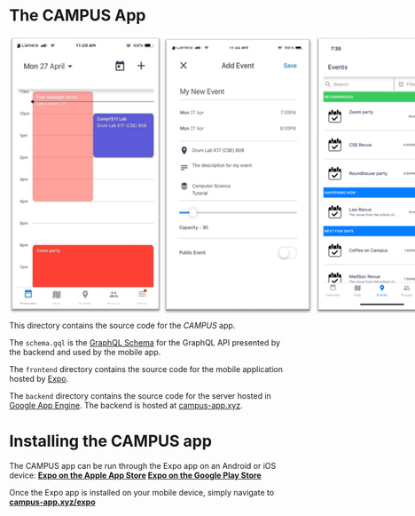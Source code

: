 The CAMPUS App
==============
<div style="display:flex; flex-direction:row">
 <img src="/media/campus4.png" width="275" height="500">
 <img src="/media/campus6.png" width="275" height="500">
 <img src="/media/campus2.png" width="275" height="500">
 <img src="/media/campus1.png" width="275" height="500">
 <img src="/media/campus7.png" width="275" height="500">
 <img src="/media/campus3.png" width="275" height="500">
</div>

This directory contains the source code for the *CAMPUS* app.

The `schema.gql` is the [GraphQL Schema](https://graphql.org/learn/schema/)
for the GraphQL API presented by the backend and used by the mobile app.

The `frontend` directory contains the source code for the mobile
application hosted by [Expo](expo.io).

The `backend` directory contains the source code for the server hosted
in [Google App Engine](https://cloud.google.com/appengine). The backend
is hosted at [campus-app.xyz](https://campus-app.xyz).

# Installing the CAMPUS app
The CAMPUS app can be run through the Expo app on an Android or iOS device:
**[Expo on the Apple App Store](https://apps.apple.com/au/app/expo-client/id982107779)
[Expo on the Google Play Store](https://play.google.com/store/apps/details?id=host.exp.exponent&hl=en)**

Once the Expo app is installed on your mobile device, simply navigate to 
 **[campus-app.xyz/expo]()**
 
